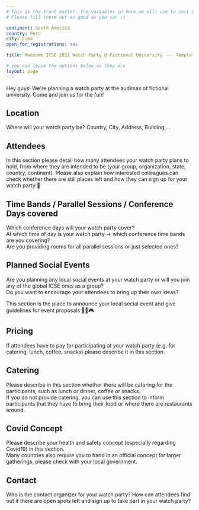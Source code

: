 ```yaml
---
# This is the front matter: the variables in here we will use to sort your watch party announcement into the master list
# Please fill these out as good as you can :)

continent: South America
country: Peru
city: Lima
open_for_registrations: Yes

title: Awesome ICSE 2021 Watch Party @ Fictional University --- Template

# you can leave the options below as they are
layout: page
---
```

Hey guys! We're planning a watch party at the audimax of fictional university. Come and join us for the fun!

## Location
Where will your watch party be?
Country, City, Address, Building,...

## Attendees
In this section please detail how many attendees your watch party plans to hold, from where they are intended to be (your group, organization, state, country, continent).
Please also explain how interested colleagues can check whether there are still places left and how they can sign up for your watch party 🙂


## Time Bands / Parallel Sessions / Conference Days covered
Which conference days will your watch party cover?  
At which time of day is your watch party → which conference time bands are you covering?  
Are you providing rooms for all parallel sessions or just selected ones?  

## Planned Social Events
Are you planning any local social events at your watch party or will you join any of the global ICSE ones as a group?  
Do you want to encourage your attendees to bring up their own ideas?

This section is the place to announce your local social event and give guidelines for event proposals 🎲🎸🎮

## Pricing
If attendees have to pay for participating at your watch party (e.g. for catering, lunch, coffee, snacks) please describe it in this section.

## Catering
Please describe in this section whether there will be catering for the participants, such as lunch or dinner, coffee or snacks.  
If you do not provide catering, you can use this section to inform participants that they have to bring their food or where there are restaurants around.

## Covid Concept
Please describe your health and safety concept (especially regarding Covid19) in this section.  
Many countries also require you to hand in an official concept for larger gatherings, please check with your local government.

## Contact
Who is the contact organizer for your watch party? How can attendees find out if there are open spots left and sign up to take part in your watch party?
